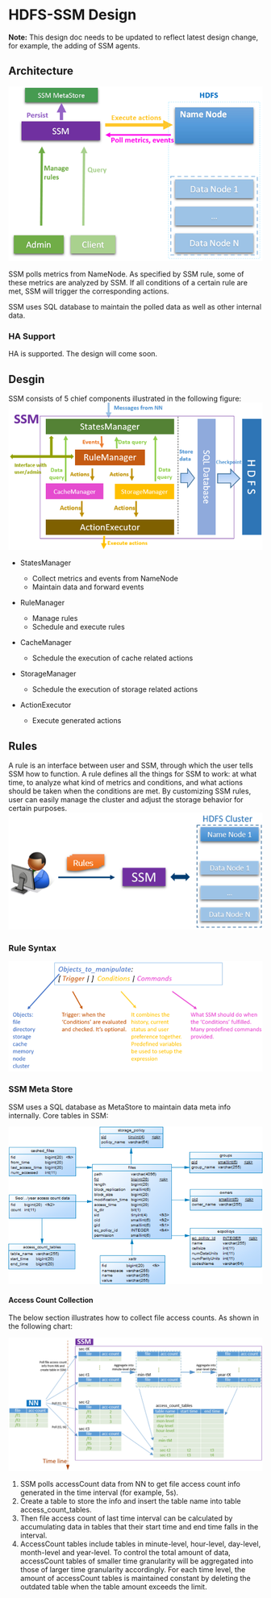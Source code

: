 # HDFS-SSM Design

**Note:** This design doc needs to be updated to reflect latest design change, for example, the adding of SSM agents.

Architecture
------------
![](https://github.com/Intel-bigdata/SSM/blob/trunk/docs/image/architecture.png)

SSM polls metrics from NameNode. As specified by SSM rule, some of these metrics are analyzed by SSM.
If all conditions of a certain rule are met, SSM will trigger the corresponding actions.

SSM uses SQL database to maintain the polled data as well as other internal data.

### HA Support
HA is supported. The design will come soon.

Desgin
------------
SSM consists of 5 chief components illustrated in the following figure:
![](https://github.com/Intel-bigdata/SSM/blob/trunk/docs/image/design.png)

* StatesManager
	* Collect metrics and events from NameNode
	* Maintain data and forward events 
	
* RuleManager
	* Manage rules
	* Schedule and execute rules
	
* CacheManager
	* Schedule the execution of cache related actions
	
* StorageManager
	* Schedule the execution of storage related actions
	
* ActionExecutor
	* Execute generated actions

## Rules
A rule is an interface between user and SSM, through which the user tells SSM how to function. A rule defines all the things for SSM to work:
at what time, to analyze what kind of metrics and conditions, and what actions should be taken when the conditions are met.
By customizing SSM rules, user can easily manage the cluster and adjust the storage behavior for certain purposes.
![](https://github.com/Intel-bigdata/SSM/blob/trunk/docs/image/usage.png)

### Rule Syntax

![](https://github.com/Intel-bigdata/SSM/blob/trunk/docs/image/rule-syntax.png)

### SSM Meta Store
SSM uses a SQL database as MetaStore to maintain data meta info internally. Core tables in SSM:

![](https://github.com/Intel-bigdata/SSM/blob/trunk/docs/image/core-tables.png)

#### Access Count Collection
The below section illustrates how to collect file access counts. As shown in the following chart:

![](https://github.com/Intel-bigdata/SSM/blob/trunk/docs/image/access-count-tables.png)

1. SSM polls accessCount data from NN to get file access count info generated in the time interval (for example, 5s).
2. Create a table to store the info and insert the table name into table access_count_tables.
3. Then file access count of last time interval can be calculated by accumulating data in tables that their start time and end time falls in the interval.
4. AccessCount tables include tables in minute-level, hour-level, day-level, month-level and year-level.
To control the total amount of data, accessCount tables of smaller time granularity will be aggregated into those of larger time granularity accordingly.
For each time level, the amount of accessCount tables is maintained constant by deleting the outdated table when the table amount exceeds the limit.
